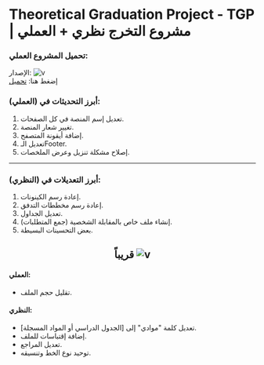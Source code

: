 
  # Theoretical Graduation Project - TGP  |  مشروع التخرج نظري + العملي

  ### تحميل المشروع العملي:
  الإصدار: <img alt="v" src="https://img.shields.io/badge/Version-2.1.0-blue">  
  إضغط هنا: [تحميل](https://github.com/Wesam-1110111/TGP/archive/refs/heads/main.zip)
  ### أبرز التحديثات في (العملي):
  1. تعديل إسم المنصة في كل الصفحات.
  2. تغيير شعار المنصة.
  3. إضافة أيقونة المتصفح.
  4. تعديل الـFooter.
  5. إصلاح مشكلة تنزيل وعرض الملخصات.

<hr>

### أبرز التعديلات في (النظري):
1. إعادة رسم الكينونات.
2. إعادة رسم مخططات التدفق.
3. تعديل الجداول.
4. إنشاء ملف خاص بالمقابلة الشخصية (جمع المتطلبات).
5. بعض التحسينات البسيطة.


<div align='center'>
  
<h2>قريباً <img alt="v" src="https://img.shields.io/badge/Version-2.1.1-blue">  </h2>

</div>

#### العملي:
-  تقليل حجم الملف. 

#### النظري:
- تعديل كلمة "موادي" إلى [الجدول الدراسي أو المواد المسجلة].
- إضافة إقتباسات للملف.
- تعديل المراجع.
- توحيد نوع الخط وتنسيقه.
